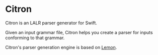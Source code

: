 
# Citron

Citron is an LALR parser generator for Swift.

Given an input grammar file, Citron helps you create a parser for inputs
conforming to that grammar.

Citron's parser generation engine is based on [Lemon].

[Lemon]: https://www.hwaci.com/sw/lemon/lemon.html
